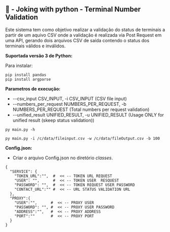 ## 🐍 - Joking with python - Terminal Number Validation

Este sistema tem como objetivo realizar a validação do status de terminais a partir de um aquivo CSV onde a validação é realizada via Post Request em uma API, gerando dois arquivos CSV de saída contendo o status dos terminais válidos e inválidos.

**Suportada versão 3 de Python:** 

Para instalar:

```console
pip install pandas
pip install argparse
```

**Parametros de execução:** 

* --csv_input CSV_INPUT, -i CSV_INPUT (CSV file input)
* --numbers_per_request NUMBERS_PER_REQUEST, -b NUMBERS_PER_REQUEST (Total numbers per request validation)
* --unified_result UNIFIED_RESULT, -u UNIFIED_RESULT (Usage ONLY for unified result (skeep status validation))

```help:
py main.py -h
```

```Usage:
py main.py -i /c/data/fileinput.csv -w /c/data/fileOutput.csv -b 100
```

**Config.json:**
* Criar o arquivo Config.json no diretório *classes*.

```
{
  "SERVICE": {
    "TOKEN_URL":"",  #  << -- TOKEN URL REQUEST
    "USER": "",      #  << -- TOKEN USER  RESQUEST
    "PASSWORD": "",  #  << -- TOKEN REQUEST USER PASSWORD
    "CONTACT_URL":"" #  << -- URL STATUS VALIDATION URL
  },
  "PROXY":{
    "USER":"",      #  << -- PROXY USER 
    "PASSWORD": "", #  << -- PROXY USER PASSWORD
    "ADDRESS":"",   #  << -- PROXY ADDRESS
    "PORT":""       #  << -- PROXY PORT
  }
}
```


